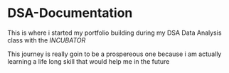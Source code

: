 # DSA-Documentation
This is where i started my portfolio building during my DSA Data Analysis class with the *INCUBATOR*    

This journey is really goin to be a prospereous one because i am actually learning a life long skill that would help me in the future
